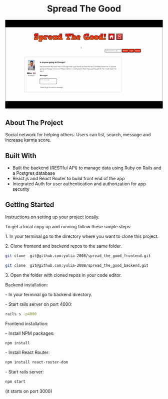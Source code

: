 <h1 align="center">Spread The Good</h1>
<img src="./app-demo.gif"></img>

<h2>About The Project</h2>
Social network for helping others. 
Users can list, search, message and increase karma score. 

<h2>Built With</h2>
<ul>
 <li> Built the backend (RESTful API) to manage data using Ruby on Rails and a Postgres database
 <li> React.js and React Router to build front end of the app 
 <li> Integrated Auth for user authentication and authorization for app security
</ul>

<h2>Getting Started</h2>
<p>Instructions on setting up your project locally. </p>
<p>To get a local copy up and running follow these simple steps:</p>
<p> 1. In your terminal go to the directory where you want to clone this project.</p>
<p> 2.  Clone frontend and backend repos to the same folder.</p>

```sh
git clone  git@github.com:yulia-2008/spread_the_good_frontend.git
```

```sh
git clone  git@github.com:yulia-2008/spread_the_good_backend.git
```
 
<p> 3.  Open the folder with cloned repos in your code editor.</p>
<p> Backend installation: 
  <p> - In your terminal go to backend directory.</p>
  <p> - Start rails server on port 4000:</p>

```sh
rails s -p4000
```

<p> Frontend installation:</p>
 <p> - Install NPM packages:</p>
 
```sh
npm install
```
 <p> - Install React Router:</p>

```sh
npm install react-router-dom
```
 <p> - Start rails server:</p>

```sh
npm start
```
 (it starts on port 3000)





